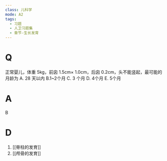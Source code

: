 ```yaml
---
class: 儿科学
mode: A2
tags:
  - 习题
  - 人卫习题集
  - 章节-生长发育
---
```


# Q
正常婴儿，体重 5kg，前囟 1.5cm× 1.0cm，后囟 0.2cm，头不能竖起，最可能的月龄为
A. 28 天以内 
B.1~2个月 
C. 3 个月
D. 4个月 
E. 5个月
# A
B

# D
1. [[脊柱的发育]]
2. [[颅骨的发育]]